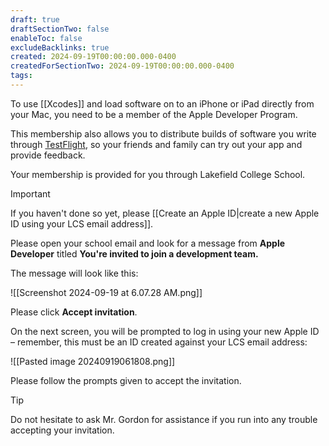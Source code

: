 ```yaml
---
draft: true
draftSectionTwo: false
enableToc: false
excludeBacklinks: true
created: 2024-09-19T00:00:00.000-0400
createdForSectionTwo: 2024-09-19T00:00:00.000-0400
tags:
---
```

To use [[Xcodes]] and load software on to an iPhone or iPad directly from your Mac, you need to be a member of the Apple Developer Program.

This membership also allows you to distribute builds of software you write through [TestFlight](https://testflight.apple.com), so your friends and family can try out your app and provide feedback.

Your membership is provided for you through Lakefield College School.

> [!IMPORTANT]
> 
> If you haven't done so yet, please [[Create an Apple ID|create a new Apple ID using your LCS email address]].

Please open your school email and look for a message from **Apple Developer** titled **You're invited to join a development team.**

The message will look like this:

![[Screenshot 2024-09-19 at 6.07.28 AM.png]]

Please click **Accept invitation**.

On the next screen, you will be prompted to log in using your new Apple ID – remember, this must be an ID created against your LCS email address:

![[Pasted image 20240919061808.png]]

Please follow the prompts given to accept the invitation.

> [!TIP]
> 
> Do not hesitate to ask Mr. Gordon for assistance if you run into any trouble accepting your invitation.

